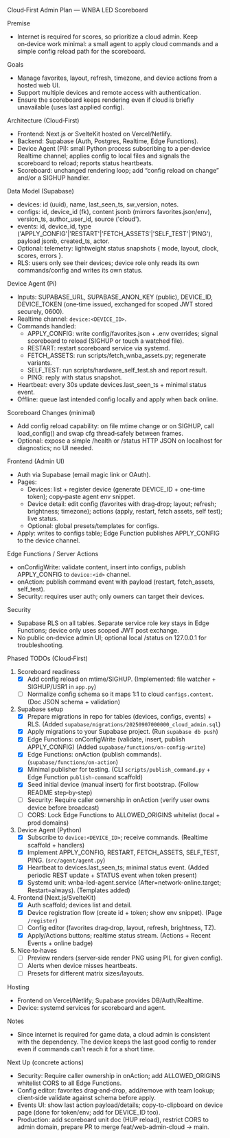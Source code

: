 Cloud‑First Admin Plan — WNBA LED Scoreboard

Premise
- Internet is required for scores, so prioritize a cloud admin. Keep on‑device work minimal: a small agent to apply cloud commands and a simple config reload path for the scoreboard.

Goals
- Manage favorites, layout, refresh, timezone, and device actions from a hosted web UI.
- Support multiple devices and remote access with authentication.
- Ensure the scoreboard keeps rendering even if cloud is briefly unavailable (uses last applied config).

Architecture (Cloud‑First)
- Frontend: Next.js or SvelteKit hosted on Vercel/Netlify.
- Backend: Supabase (Auth, Postgres, Realtime, Edge Functions).
- Device Agent (Pi): small Python process subscribing to a per‑device Realtime channel; applies config to local files and signals the scoreboard to reload; reports status heartbeats.
- Scoreboard: unchanged rendering loop; add “config reload on change” and/or a SIGHUP handler.

Data Model (Supabase)
- devices: id (uuid), name, last_seen_ts, sw_version, notes.
- configs: id, device_id (fk), content jsonb (mirrors favorites.json/env), version_ts, author_user_id, source ('cloud').
- events: id, device_id, type ('APPLY_CONFIG'|'RESTART'|'FETCH_ASSETS'|'SELF_TEST'|'PING'), payload jsonb, created_ts, actor.
- Optional: telemetry: lightweight status snapshots { mode, layout, clock, scores, errors }.
- RLS: users only see their devices; device role only reads its own commands/config and writes its own status.

Device Agent (Pi)
- Inputs: SUPABASE_URL, SUPABASE_ANON_KEY (public), DEVICE_ID, DEVICE_TOKEN (one‑time issued, exchanged for scoped JWT stored securely, 0600).
- Realtime channel: `device:<DEVICE_ID>`.
- Commands handled:
  - APPLY_CONFIG: write config/favorites.json + .env overrides; signal scoreboard to reload (SIGHUP or touch a watched file).
  - RESTART: restart scoreboard service via systemd.
  - FETCH_ASSETS: run scripts/fetch_wnba_assets.py; regenerate variants.
  - SELF_TEST: run scripts/hardware_self_test.sh and report result.
  - PING: reply with status snapshot.
- Heartbeat: every 30s update devices.last_seen_ts + minimal status event.
- Offline: queue last intended config locally and apply when back online.

Scoreboard Changes (minimal)
- Add config reload capability: on file mtime change or on SIGHUP, call load_config() and swap cfg thread‑safely between frames.
- Optional: expose a simple /health or /status HTTP JSON on localhost for diagnostics; no UI needed.

Frontend (Admin UI)
- Auth via Supabase (email magic link or OAuth).
- Pages:
  - Devices: list + register device (generate DEVICE_ID + one‑time token); copy‑paste agent env snippet.
  - Device detail: edit config (favorites with drag‑drop; layout; refresh; brightness; timezone); actions (apply, restart, fetch assets, self test); live status.
  - Optional: global presets/templates for configs.
- Apply: writes to configs table; Edge Function publishes APPLY_CONFIG to the device channel.

Edge Functions / Server Actions
- onConfigWrite: validate content, insert into configs, publish APPLY_CONFIG to `device:<id>` channel.
- onAction: publish command event with payload (restart, fetch_assets, self_test).
- Security: requires user auth; only owners can target their devices.

Security
- Supabase RLS on all tables. Separate service role key stays in Edge Functions; device only uses scoped JWT post exchange.
- No public on‑device admin UI; optional local /status on 127.0.0.1 for troubleshooting.

Phased TODOs (Cloud‑First)
1) Scoreboard readiness
   - [x] Add config reload on mtime/SIGHUP. (Implemented: file watcher + SIGHUP/USR1 in `app.py`)
   - [ ] Normalize config schema so it maps 1:1 to cloud `configs.content`. (Doc JSON schema + validation)

2) Supabase setup
   - [x] Prepare migrations in repo for tables (devices, configs, events) + RLS. (Added `supabase/migrations/20250907000000_cloud_admin.sql`)
   - [x] Apply migrations to your Supabase project. (Run `supabase db push`)
   - [x] Edge Functions: onConfigWrite (validate, insert, publish APPLY_CONFIG) (Added `supabase/functions/on-config-write`)
   - [x] Edge Functions: onAction (publish commands). (`supabase/functions/on-action`)
   - [x] Minimal publisher for testing. (CLI `scripts/publish_command.py` + Edge Function `publish-command` scaffold)
   - [x] Seed initial device (manual insert) for first bootstrap. (Follow README step‑by‑step)
   - [ ] Security: Require caller ownership in onAction (verify user owns device before broadcast)
   - [ ] CORS: Lock Edge Functions to ALLOWED_ORIGINS whitelist (local + prod domains)

3) Device Agent (Python)
   - [x] Subscribe to `device:<DEVICE_ID>`; receive commands. (Realtime scaffold + handlers)
   - [x] Implement APPLY_CONFIG, RESTART, FETCH_ASSETS, SELF_TEST, PING. (`src/agent/agent.py`)
   - [x] Heartbeat to devices.last_seen_ts; minimal status event. (Added periodic REST update + STATUS event when token present)
   - [x] Systemd unit: wnba-led-agent.service (After=network-online.target; Restart=always). (Templates added)

4) Frontend (Next.js/SvelteKit)
   - [x] Auth scaffold; devices list and detail.
   - [x] Device registration flow (create id + token; show env snippet). (Page `/register`)
   - [ ] Config editor (favorites drag‑drop, layout, refresh, brightness, TZ).
   - [x] Apply/Actions buttons; realtime status stream. (Actions + Recent Events + online badge)

5) Nice‑to‑haves
   - [ ] Preview renders (server‑side render PNG using PIL for given config).
   - [ ] Alerts when device misses heartbeats.
   - [ ] Presets for different matrix sizes/layouts.

Hosting
- Frontend on Vercel/Netlify; Supabase provides DB/Auth/Realtime.
- Device: systemd services for scoreboard and agent.

Notes
- Since internet is required for game data, a cloud admin is consistent with the dependency. The device keeps the last good config to render even if commands can’t reach it for a short time.

Next Up (concrete actions)
- Security: Require caller ownership in onAction; add ALLOWED_ORIGINS whitelist CORS to all Edge Functions.
- Config editor: favorites drag‑and‑drop, add/remove with team lookup; client‑side validate against schema before apply.
- Events UI: show last action payload/details; copy-to-clipboard on device page (done for token/env; add for DEVICE_ID too).
- Production: add scoreboard unit doc (HUP reload), restrict CORS to admin domain, prepare PR to merge feat/web-admin-cloud → main.
